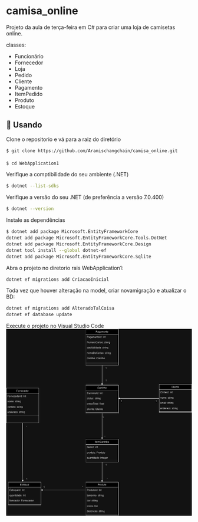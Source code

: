 # camisa_online

Projeto da aula de terça-feira em C# para criar uma loja de camisetas online.

classes:

- Funcionário
- Fornecedor
- Loja
- Pedido
- Cliente
- Pagamento
- ItemPedido
- Produto
- Estoque

## 🏁 Usando

Clone o repositorio e vá para a raiz do diretório

```bash
$ git clone https://github.com/Aramischangchain/camisa_online.git

$ cd WebApplication1
```

Verifique a comptibilidade do seu ambiente
(.NET)

```bash
$ dotnet --list-sdks
```

Verifique a versão do seu .NET (de preferência a versão 7.0.400)

```bash
$ dotnet --version
```

Instale as dependências

```bash
$ dotnet add package Microsoft.EntityFrameworkCore
dotnet add package Microsoft.EntityFrameworkCore.Tools.DotNet
dotnet add package Microsoft.EntityFrameworkCore.Design
dotnet tool install --global dotnet-ef
dotnet add package Microsoft.EntityFrameworkCore.Sqlite
```

Abra o projeto no diretorio rais WebApplication1:

```bash
dotnet ef migrations add CriacaoInicial
```

Toda vez que houver alteração na model, criar novamigração e atualizar o BD:

```bash
dotnet ef migrations add AlteradoTalCoisa
dotnet ef database update
```

Execute o projeto no Visual Studio Code
<a href="https://github.com/Aramischangchain/camisa_online">
<img src="imagem drawio/diagrama.png" alt="diagrama de classes" width="1500" heigh="1500">
</a>
